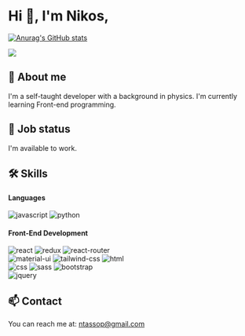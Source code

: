 # Hi :wave:, I'm Nikos,


[![Anurag's GitHub stats](https://github-readme-stats.vercel.app/api?username=Spronks&theme=tokyonight)](https://github.com/anuraghazra/github-readme-stats)

![](https://komarev.com/ghpvc/?username=Spronks)


## :telescope: About me 

I'm a self-taught developer with a background in physics. 
I'm currently learning Front-end programming.

## :satellite: Job status

I'm available to work.

## 🛠️ Skills

#### Languages

![javascript](https://img.shields.io/badge/JavaScript-323330?style=for-the-badge&logo=javascript&logoColor=F7DF1E)
![python](https://img.shields.io/badge/Python-3776AB?style=for-the-badge&logo=python&logoColor=white)

#### Front-End Development

![react](https://img.shields.io/badge/React-20232A?style=for-the-badge&logo=react&logoColor=61DAFB)
![redux](https://img.shields.io/badge/Redux-593D88?style=for-the-badge&logo=redux&logoColor=white)
![react-router](https://img.shields.io/badge/React_Router-CA4245?style=for-the-badge&logo=react-router&logoColor=white)<br />
![material-ui](https://img.shields.io/badge/Material_UI-0081CB?style=for-the-badge&logo=mui&logoColor=white)
![tailwind-css](https://img.shields.io/badge/tailwind_css-06B6D4?style=for-the-badge&logo=tailwind-css&logoColor=white) 
![html](https://img.shields.io/badge/HTML5-E34F26?style=for-the-badge&logo=html5&logoColor=white)<br />
![css](https://img.shields.io/badge/CSS3-1572B6?style=for-the-badge&logo=css3&logoColor=white)
![sass](https://img.shields.io/badge/SASS-CC6699?style=for-the-badge&logo=sass&logoColor=white)
![bootstrap](https://img.shields.io/badge/Bootstrap-563D7C?style=for-the-badge&logo=bootstrap&logoColor=white)<br />
![jquery](https://img.shields.io/badge/jQuery-0769AD?style=for-the-badge&logo=jquery&logoColor=white)


## :mailbox: Contact
You can reach me at: ntassop@gmail.com




